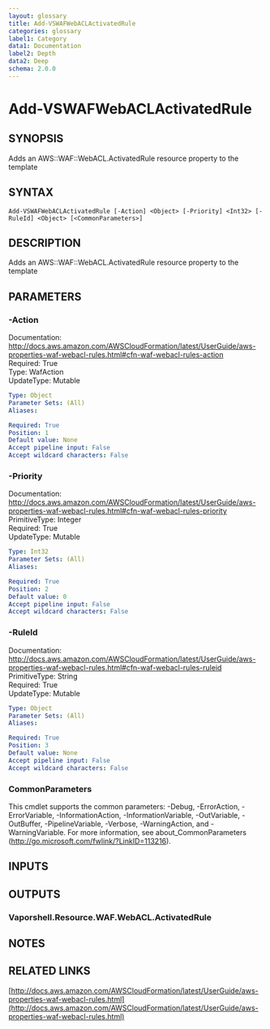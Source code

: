 ```yaml
---
layout: glossary
title: Add-VSWAFWebACLActivatedRule
categories: glossary
label1: Category
data1: Documentation
label2: Depth
data2: Deep
schema: 2.0.0
---
```


# Add-VSWAFWebACLActivatedRule

## SYNOPSIS
Adds an AWS::WAF::WebACL.ActivatedRule resource property to the template

## SYNTAX

```
Add-VSWAFWebACLActivatedRule [-Action] <Object> [-Priority] <Int32> [-RuleId] <Object> [<CommonParameters>]
```

## DESCRIPTION
Adds an AWS::WAF::WebACL.ActivatedRule resource property to the template

## PARAMETERS

### -Action
Documentation: http://docs.aws.amazon.com/AWSCloudFormation/latest/UserGuide/aws-properties-waf-webacl-rules.html#cfn-waf-webacl-rules-action    
Required: True    
Type: WafAction    
UpdateType: Mutable

```yaml
Type: Object
Parameter Sets: (All)
Aliases:

Required: True
Position: 1
Default value: None
Accept pipeline input: False
Accept wildcard characters: False
```

### -Priority
Documentation: http://docs.aws.amazon.com/AWSCloudFormation/latest/UserGuide/aws-properties-waf-webacl-rules.html#cfn-waf-webacl-rules-priority    
PrimitiveType: Integer    
Required: True    
UpdateType: Mutable

```yaml
Type: Int32
Parameter Sets: (All)
Aliases:

Required: True
Position: 2
Default value: 0
Accept pipeline input: False
Accept wildcard characters: False
```

### -RuleId
Documentation: http://docs.aws.amazon.com/AWSCloudFormation/latest/UserGuide/aws-properties-waf-webacl-rules.html#cfn-waf-webacl-rules-ruleid    
PrimitiveType: String    
Required: True    
UpdateType: Mutable

```yaml
Type: Object
Parameter Sets: (All)
Aliases:

Required: True
Position: 3
Default value: None
Accept pipeline input: False
Accept wildcard characters: False
```

### CommonParameters
This cmdlet supports the common parameters: -Debug, -ErrorAction, -ErrorVariable, -InformationAction, -InformationVariable, -OutVariable, -OutBuffer, -PipelineVariable, -Verbose, -WarningAction, and -WarningVariable.
For more information, see about_CommonParameters (http://go.microsoft.com/fwlink/?LinkID=113216).

## INPUTS

## OUTPUTS

### Vaporshell.Resource.WAF.WebACL.ActivatedRule

## NOTES

## RELATED LINKS

[http://docs.aws.amazon.com/AWSCloudFormation/latest/UserGuide/aws-properties-waf-webacl-rules.html](http://docs.aws.amazon.com/AWSCloudFormation/latest/UserGuide/aws-properties-waf-webacl-rules.html)

